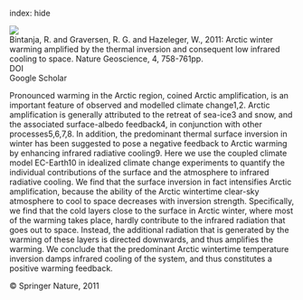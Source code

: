 index: hide

<div class="Citation">
    <div class="Citation-thumb CitationThumb-linked"  data-href="https://doi.org/10.1038/ngeo1285">
      <img src="https://static.claimspace.cloud/climate-study-static/refs/thumbs/5/Bintanja_et_al_2011-thumb.png" />
    </div>

  <div class="Citation-body">
    <div class="Citation-text">Bintanja, R. and Graversen, R. G. and Hazeleger, W., 2011: Arctic winter warming amplified by the thermal inversion and consequent low infrared cooling to space. <span class="Article-journal">Nature Geoscience, </span><span class="Article-volume">4, </span>758-761pp.</div>
    <div class="Citation-links">
      <div class="CitationLink" data-href="https://doi.org/10.1038/ngeo1285">
        <div class="CitationLink-icon CitationLink-Doi"></div>
        <div class="CitationLink-text">DOI</div>
      </div>
      <div class="CitationLink" data-href="https://scholar.google.com/scholar?q=10.1038/ngeo1285">
        <div class="CitationLink-icon CitationLink-Scholar"></div>
        <div class="CitationLink-text">Google Scholar</div>
      </div>
    </div>
  </div>
</div>

Pronounced warming in the Arctic region, coined Arctic amplification, is an important feature of observed and modelled climate change1,2. Arctic amplification is generally attributed to the retreat of sea-ice3 and snow, and the associated surface-albedo feedback4, in conjunction with other processes5,6,7,8. In addition, the predominant thermal surface inversion in winter has been suggested to pose a negative feedback to Arctic warming by enhancing infrared radiative cooling9. Here we use the coupled climate model EC-Earth10 in idealized climate change experiments to quantify the individual contributions of the surface and the atmosphere to infrared radiative cooling. We find that the surface inversion in fact intensifies Arctic amplification, because the ability of the Arctic wintertime clear-sky atmosphere to cool to space decreases with inversion strength. Specifically, we find that the cold layers close to the surface in Arctic winter, where most of the warming takes place, hardly contribute to the infrared radiation that goes out to space. Instead, the additional radiation that is generated by the warming of these layers is directed downwards, and thus amplifies the warming. We conclude that the predominant Arctic wintertime temperature inversion damps infrared cooling of the system, and thus constitutes a positive warming feedback.

<div class="Citation-copy">
&copy; Springer Nature, 2011
</div>